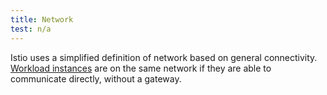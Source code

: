 ```yaml
---
title: Network
test: n/a
---
```


Istio uses a simplified definition of network based on general connectivity.
[Workload instances](/ko/docs/reference/glossary/#workload-instance) are on the same
network if they are able to communicate directly, without a gateway.

